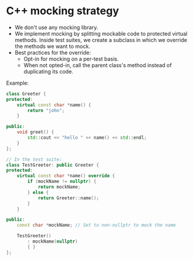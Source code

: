 # C++ mocking strategy

- We don't use any mocking library.
- We implement mocking by splitting mockable code to protected virtual methods. Inside test suites, we create a subclass in which we override the methods we want to mock.
- Best practices for the override:
   - Opt-in for mocking on a per-test basis.
   - When not opted-in, call the parent class's method instead of duplicating its code.

Example:

```c++
class Greeter {
protected:
    virtual const char *name() {
        return "john";
    }

public:
    void greet() {
        std::cout << "hello " << name() << std::endl;
    }
};

// In the test suite:
class TestGreeter: public Greeter {
protected:
    virtual const char *name() override {
        if (mockName != nullptr) {
            return mockName;
        } else {
            return Greeter::name();
        }
    }

public:
    const char *mockName; // Set to non-nullptr to mock the name

    TestGreeter()
        : mockName(nullptr)
        { }
};
```
